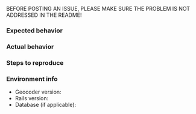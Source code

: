 BEFORE POSTING AN ISSUE, PLEASE MAKE SURE THE PROBLEM IS NOT ADDRESSED IN THE README!

### Expected behavior



### Actual behavior



### Steps to reproduce



### Environment info

* Geocoder version: 
* Rails version: 
* Database (if applicable): 
